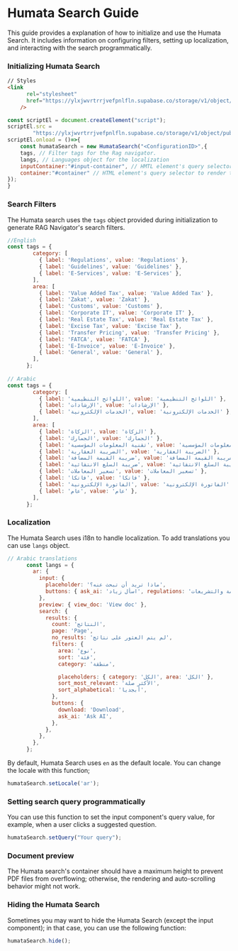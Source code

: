 
# Humata Search Guide

This guide provides a explanation of how to initialize and use the Humata Search. It includes information on configuring filters, setting up localization, and interacting with the search programmatically.

### Initializing Humata Search
```html
// Styles
<link
      rel="stylesheet"
      href="https://ylxjwvrtrrjvefpnlfln.supabase.co/storage/v1/object/public/humata-search/styles.css"
    />

```

```js
const scriptEl = document.createElement("script");
scriptEl.src =
        "https://ylxjwvrtrrjvefpnlfln.supabase.co/storage/v1/object/public/humata-search/widget.js";
scriptEl.onload = ()=>{
    const humataSearch = new HumataSearch("<ConfigurationID>",{
    tags, // Filter tags for the Rag navigator.
    langs, // Languages object for the localization
    inputContainer:"#input-container", // HMTL element's query selector to render the input component
    container:"#container" // HTML element's query selector to render the humata search
});
}

```
### Search Filters
The Humata search uses the `tags` object provided during initialization to generate RAG Navigator's search filters.
```js
//English
const tags = {
        category: [
          { label: 'Regulations', value: 'Regulations' },
          { label: 'Guidelines', value: 'Guidelines' },
          { label: 'E-Services', value: 'E-Services' },
        ],
        area: [
          { label: 'Value Added Tax', value: 'Value Added Tax' },
          { label: 'Zakat', value: 'Zakat' },
          { label: 'Customs', value: 'Customs' },
          { label: 'Corporate IT', value: 'Corporate IT' },
          { label: 'Real Estate Tax', value: 'Real Estate Tax' },
          { label: 'Excise Tax', value: 'Excise Tax' },
          { label: 'Transfer Pricing', value: 'Transfer Pricing' },
          { label: 'FATCA', value: 'FATCA' },
          { label: 'E-Invoice', value: 'E-Invoice' },
          { label: 'General', value: 'General' },
        ],
      };
      
// Arabic
const tags = {
        category: [
          { label: 'اللوائح التنظيمية', value: 'اللوائح التنظيمية' },
          { label: 'الإرشادات', value: 'الإرشادات' },
          { label: 'الخدمات الإلكترونية', value: 'الخدمات الإلكترونية' },
        ],
        area: [
          { label: 'الزكاة', value: 'الزكاة' },
          { label: 'الجمارك', value: 'الجمارك' },
          { label: 'تقنية المعلومات المؤسسية', value: 'تقنية المعلومات المؤسسية' },
          { label: 'الضريبة العقارية', value: 'الضريبة العقارية' },
          { label: 'ضريبة القيمة المضافة', value: 'ضريبة القيمة المضافة' },
          { label: 'ضريبة السلع الانتقائية', value: 'ضريبة السلع الانتقائية' },
          { label: 'تسعير المعاملات', value: 'تسعير المعاملات' },
          { label: 'فاتكا', value: 'فاتكا' },
          { label: 'الفاتورة الإلكترونية', value: 'الفاتورة الإلكترونية' },
          { label: 'عام', value: 'عام' },
        ],
      };
```

### Localization
The Humata Search uses i18n to handle localization. To add translations you can use `langs` object.

```js
// Arabic translations
      const langs = {
        ar: {
          input: {
            placeholder: 'ماذا تريد أن تبحث عنه؟',
            buttons: { ask_ai: 'اسأل زياد', regulations: 'الأنظمة والتشريعات', stop: 'Stop generating' },
          },
          preview: { view_doc: 'View doc' },
          search: {
            results: {
              count: 'النتائج',
              page: 'Page',
              no_results: 'لم يتم العثور على نتائج',
              filters: {
                area: 'نوع',
                sort: 'فئة',
                category: 'منطقة',

                placeholders: { category: 'الكل', area: 'الكل' },
                sort_most_relevant: 'الأكثر صلة',
                sort_alphabetical: 'أبجديا',
              },
              buttons: {
                download: 'Download',
                ask_ai: 'Ask AI',
              },
            },
          },
        },
      };
```

By default, Humata Search uses `en` as the default locale. You can change the locale with this function;
```js
humataSearch.setLocale('ar');
```

### Setting search query programmatically
You can use this function to set the input component's query value, for example, when a user clicks a suggested question.
```js
humataSearch.setQuery("Your query");
```

### Document preview 
The Humata search's container should have a maximum height to prevent PDF files from overflowing; otherwise, the rendering and auto-scrolling behavior might not work.

### Hiding the Humata Search
Sometimes you may want to hide the Humata Search (except the input component); in that case, you can use the following function:
```js
humataSearch.hide();
```

